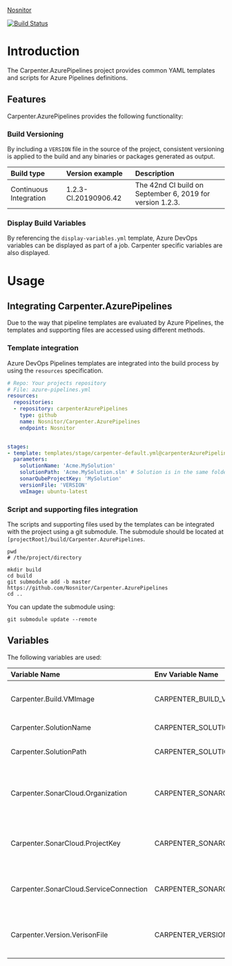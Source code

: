 [Nosnitor](https://rcsit.com)

[![Build Status](https://dev.azure.com/nosnitor/Carpenter/_apis/build/status/Nosnitor.Carpenter.AzurePipelines?branchName=master)](https://dev.azure.com/nosnitor/Carpenter/_build/latest?definitionId=61&branchName=master)

# Introduction

The Carpenter.AzurePipelines project provides common YAML templates and scripts for Azure
Pipelines definitions.

## Features
Carpenter.AzurePipelines provides the following functionality:

### Build Versioning

By including a `VERSION` file in the source of the project, consistent versioning is applied to the
build and any binaries or packages generated as output.

| Build type | Version example | Description
|:--|:--|:--|
| Continuous Integration | 1.2.3-CI.20190906.42 | The 42nd CI build on September 6, 2019 for version 1.2.3.

### Display Build Variables

By referencing the ```display-variables.yml``` template, Azure DevOps variables can be
displayed as part of a job. Carpenter specific variables are also displayed.

# Usage

## Integrating Carpenter.AzurePipelines

Due to the way that pipeline templates are evaluated by Azure Pipelines, the templates and 
supporting files are accessed using different methods.

### Template integration

Azure DevOps Pipelines templates are integrated into the build process by using the
`resources` specification.

```YAML
# Repo: Your projects repository
# File: azure-pipelines.yml
resources:
  repositories:
  - repository: carpenterAzurePipelines
    type: github
    name: Nosnitor/Carpenter.AzurePipelines
    endpoint: Nosnitor


stages:
- template: templates/stage/carpenter-default.yml@carpenterAzurePipelines
  parameters:
    solutionName: 'Acme.MySolution'
    solutionPath: 'Acme.MySolution.sln' # Solution is in the same folder as azure-pipelines.yml
    sonarQubeProjectKey: 'MySolution'
    versionFile: 'VERSION'
    vmImage: ubuntu-latest
```

### Script and supporting files integration

The scripts and supporting files used by the templates can be integrated with the
project using a git submodule. The submodule should be located at
```[projectRoot]/build/Carpenter.AzurePipelines```.

```
pwd
# /the/project/directory

mkdir build
cd build
git submodule add -b master https://github.com/Nosnitor/Carpenter.AzurePipelines
cd ..
```

You can update the submodule using:
```
git submodule update --remote
```

## Variables

The following variables are used:

| Variable Name | Env Variable Name | Parameter Name | Default Value | Description |
|:--|:--|:--|:--|:--|
| Carpenter.Build.VMImage | CARPENTER_BUILD_VMIMAGE | vmImage | ubuntu-latest | The VM Image to use for build steps. |
| Carpenter.SolutionName | CARPENTER_SOLUTIONNAME | solutionName | $(Build.DefinitionName) | The name of the solution. |
| Carpenter.SolutionPath | CARPENTER_SOLUTIONPATH | solutionPath | $(Carpenter.SolutionName).sln | The path to the solution file. |
| Carpenter.SonarCloud.Organization | CARPENTER_SONARCLOUD_ORGANIZATION | sonarCloudOrganization | | The SonarCloud Organization that the project is under. |
| Carpenter.SonarCloud.ProjectKey | CARPENTER_SONARCLOUD_PROJECTKEY | sonarCloudProjectKey | | The SonarCloud project key used by the project. |
| Carpenter.SonarCloud.ServiceConnection | CARPENTER_SONARCLOUD_SERVICECONNECTION | sonarCloudServiceConnection | | The Azure DevOps SonarCloud service connection. |
| Carpenter.Version.VerisonFile | CARPENTER_VERSION_VERSIONFILE | versionFile | | The VERSION file to use for project versioning. |